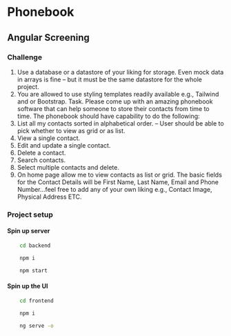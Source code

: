 # Phonebook

## Angular Screening

### Challenge

1. Use a database or a datastore of your liking for storage. Even mock data in
arrays is fine – but it must be the same datastore for the whole project.
2. You are allowed to use styling templates readily available e.g., Tailwind and
or Bootstrap.
Task.
Please come up with an amazing phonebook software that can help someone to
store their contacts from time to time. The phonebook should have capability to do
the following:
1. List all my contacts sorted in alphabetical order. – User should be able to pick
whether to view as grid or as list.
2. View a single contact.
3. Edit and update a single contact.
4. Delete a contact.
5. Search contacts.
6. Select multiple contacts and delete.
7. On home page allow me to view contacts as list or grid.
The basic fields for the Contact Details will be First Name, Last Name, Email and
Phone Number…feel free to add any of your own liking e.g., Contact Image, Physical
Address ETC.

### Project setup

#### Spin up server

```sh
    cd backend
```

```sh
    npm i
```

```sh
    npm start
```

#### Spin up the UI

```sh
    cd frontend
```

```sh
    npm i
```

```sh
    ng serve -o
```
